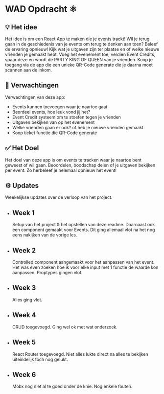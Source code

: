 # **WAD Opdracht** ⚛️
## 💡 **Het idee**
Het idee is om een React App te maken die je events trackt! Wil je terug gaan in de geschiedenis van je events om terug te denken aan toen? Beleef de ervaring opnieuw! Kijk wat je uitgaven zijn ter plaatse en of welke nieuwe vrienden je gemaakt hebt.
Voeg het evenement toe, verdien Event Credits, spaar deze en wordt de PARTY KING OF QUEEN van je vrienden.
Koop je toegang via de app die een unieke QR-Code generate die je daarna moet scannen aan de inkom. 
## 💭 **Verwachtingen**
Verwachtingen van deze app:
  - Events kunnen toevoegen waar je naartoe gaat
  - Beordeel events, hoe leuk vond jij het? 
  - Event Credit systeem om te stoefen tegen je vrienden
  - Uitgaven bekijken van op het evenement
  - Welke vrienden gaan er ook? of heb je nieuwe vrienden gemaakt 
  - Koop ticket functie die QR-Code generate

## ✅ **Het Doel** 
Het doel van deze app is om events te tracken waar je naartoe bent geweest of wil gaan. Beoordelen, boodschap delen of je uitgaven bekijken per event. Zo herbeleef je helemaal opnieuw het event!
## ⚙️ **Updates** 
Weekelijkse updates over de verloop van het project.

 - ## Week 1

    Setup van het project & het opstellen van deze readme. Daarnaast ook een component gemaakt voor Events. Dit ging allemaal vlot na het nog eens nakijken van de vorige les.
 - ## Week 2
	 
    Controlled component aangemaakt voor het aanpassen van het event. Het was even zoeken hoe ik voor elke input met 1 functie de waarde kon aanpassen. Proptypes gingen vlot. 
 - ## Week 3
	 
    Alles ging vlot.
 - ## Week 4
	 
    CRUD toegevoegd. Ging wel ok met wat onderzoek.
 - ## Week 5
	 
    React Router toegevoegd. Niet alles lukte direct na alles te bekijken uiteindelijk toch nog gelukt.
 - ## Week 6
	 
    Mobx nog niet al te goed onder de knie. Nog enkele fouten.